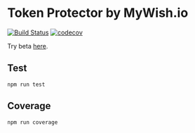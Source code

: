 # Token Protector by MyWish.io

[![Build Status](https://travis-ci.com/ilyakmet/token_saver.svg?branch=master)](https://travis-ci.com/ilyakmet/token_saver)
[![codecov](https://codecov.io/gh/ilyakmet/token_saver/branch/master/graph/badge.svg)](https://codecov.io/gh/ilyakmet/token_saver)

Try beta [here](https://protector.mywish.io/).

## Test

`npm run test`

## Coverage

`npm run coverage`
